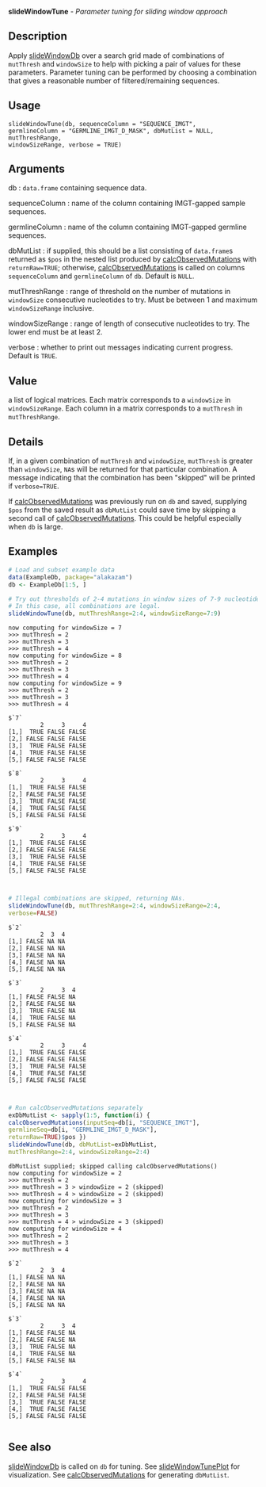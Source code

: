 





**slideWindowTune** - *Parameter tuning for sliding window approach*

Description
--------------------

Apply [slideWindowDb](slideWindowDb.md) over a search grid made of combinations of `mutThresh` and 
`windowSize` to help with picking a pair of values for these parameters. Parameter 
tuning can be performed by choosing a combination that gives a reasonable number of 
filtered/remaining sequences.


Usage
--------------------
```
slideWindowTune(db, sequenceColumn = "SEQUENCE_IMGT",
germlineColumn = "GERMLINE_IMGT_D_MASK", dbMutList = NULL, mutThreshRange,
windowSizeRange, verbose = TRUE)
```

Arguments
-------------------

db
:   `data.frame` containing sequence data.

sequenceColumn
:   name of the column containing IMGT-gapped sample sequences.

germlineColumn
:   name of the column containing IMGT-gapped germline sequences.

dbMutList
:   if supplied, this should be a list consisting of `data.frame`s 
returned as `$pos` in the nested list produced by 
[calcObservedMutations](calcObservedMutations.md) with `returnRaw=TRUE`; otherwise, 
[calcObservedMutations](calcObservedMutations.md) is called on columns `sequenceColumn`
and `germlineColumn` of `db`. Default is `NULL`.

mutThreshRange
:   range of threshold on the number of mutations in `windowSize` 
consecutive nucleotides to try. Must be between 1 and 
maximum `windowSizeRange` inclusive.

windowSizeRange
:   range of length of consecutive nucleotides to try. The lower end
must be at least 2.

verbose
:   whether to print out messages indicating current progress. Default
is `TRUE`.




Value
-------------------

a list of logical matrices. Each matrix corresponds to a `windowSize` in 
`windowSizeRange`. Each column in a matrix corresponds to a `mutThresh` in
`mutThreshRange`.


Details
-------------------

If, in a given combination of `mutThresh` and `windowSize`, `mutThresh` 
is greater than `windowSize`, `NA`s will be returned for that particular
combination. A message indicating that the combination has been "skipped" will be 
printed if `verbose=TRUE`.

If [calcObservedMutations](calcObservedMutations.md) was previously run on `db` and saved, supplying
`$pos` from the saved result as `dbMutList` could save time by skipping a
second call of [calcObservedMutations](calcObservedMutations.md). This could be helpful especially when 
`db` is large.



Examples
-------------------

```R
# Load and subset example data
data(ExampleDb, package="alakazam")
db <- ExampleDb[1:5, ]

# Try out thresholds of 2-4 mutations in window sizes of 7-9 nucleotides. 
# In this case, all combinations are legal.
slideWindowTune(db, mutThreshRange=2:4, windowSizeRange=7:9)

```


```
now computing for windowSize = 7
>>> mutThresh = 2
>>> mutThresh = 3
>>> mutThresh = 4
now computing for windowSize = 8
>>> mutThresh = 2
>>> mutThresh = 3
>>> mutThresh = 4
now computing for windowSize = 9
>>> mutThresh = 2
>>> mutThresh = 3
>>> mutThresh = 4

```


```
$`7`
         2     3     4
[1,]  TRUE FALSE FALSE
[2,] FALSE FALSE FALSE
[3,]  TRUE FALSE FALSE
[4,]  TRUE FALSE FALSE
[5,] FALSE FALSE FALSE

$`8`
         2     3     4
[1,]  TRUE FALSE FALSE
[2,] FALSE FALSE FALSE
[3,]  TRUE FALSE FALSE
[4,]  TRUE FALSE FALSE
[5,] FALSE FALSE FALSE

$`9`
         2     3     4
[1,]  TRUE FALSE FALSE
[2,] FALSE FALSE FALSE
[3,]  TRUE FALSE FALSE
[4,]  TRUE FALSE FALSE
[5,] FALSE FALSE FALSE


```


```R

# Illegal combinations are skipped, returning NAs.
slideWindowTune(db, mutThreshRange=2:4, windowSizeRange=2:4, 
verbose=FALSE)

```


```
$`2`
         2  3  4
[1,] FALSE NA NA
[2,] FALSE NA NA
[3,] FALSE NA NA
[4,] FALSE NA NA
[5,] FALSE NA NA

$`3`
         2     3  4
[1,] FALSE FALSE NA
[2,] FALSE FALSE NA
[3,]  TRUE FALSE NA
[4,]  TRUE FALSE NA
[5,] FALSE FALSE NA

$`4`
         2     3     4
[1,]  TRUE FALSE FALSE
[2,] FALSE FALSE FALSE
[3,]  TRUE FALSE FALSE
[4,]  TRUE FALSE FALSE
[5,] FALSE FALSE FALSE


```


```R

# Run calcObservedMutations separately
exDbMutList <- sapply(1:5, function(i) {
calcObservedMutations(inputSeq=db[i, "SEQUENCE_IMGT"],
germlineSeq=db[i, "GERMLINE_IMGT_D_MASK"],
returnRaw=TRUE)$pos })
slideWindowTune(db, dbMutList=exDbMutList, 
mutThreshRange=2:4, windowSizeRange=2:4)
```


```
dbMutList supplied; skipped calling calcObservedMutations()
now computing for windowSize = 2
>>> mutThresh = 2
>>> mutThresh = 3 > windowSize = 2 (skipped)
>>> mutThresh = 4 > windowSize = 2 (skipped)
now computing for windowSize = 3
>>> mutThresh = 2
>>> mutThresh = 3
>>> mutThresh = 4 > windowSize = 3 (skipped)
now computing for windowSize = 4
>>> mutThresh = 2
>>> mutThresh = 3
>>> mutThresh = 4

```


```
$`2`
         2  3  4
[1,] FALSE NA NA
[2,] FALSE NA NA
[3,] FALSE NA NA
[4,] FALSE NA NA
[5,] FALSE NA NA

$`3`
         2     3  4
[1,] FALSE FALSE NA
[2,] FALSE FALSE NA
[3,]  TRUE FALSE NA
[4,]  TRUE FALSE NA
[5,] FALSE FALSE NA

$`4`
         2     3     4
[1,]  TRUE FALSE FALSE
[2,] FALSE FALSE FALSE
[3,]  TRUE FALSE FALSE
[4,]  TRUE FALSE FALSE
[5,] FALSE FALSE FALSE


```



See also
-------------------

[slideWindowDb](slideWindowDb.md) is called on `db` for tuning. See [slideWindowTunePlot](slideWindowTunePlot.md) 
for visualization. See [calcObservedMutations](calcObservedMutations.md) for generating `dbMutList`.



